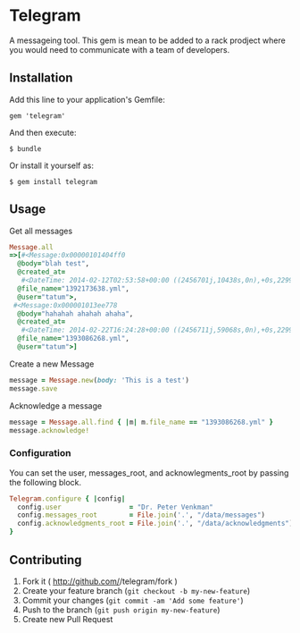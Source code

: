 # Telegram

A messageing tool.  This gem is mean to be added to a rack prodject where
you would need to communicate with a team of developers. 

## Installation

Add this line to your application's Gemfile:

    gem 'telegram'

And then execute:

    $ bundle

Or install it yourself as:

    $ gem install telegram

## Usage

Get all messages

```ruby
Message.all
=>[#<Message:0x00000101404ff0
  @body="blah test",
  @created_at=
   #<DateTime: 2014-02-12T02:53:58+00:00 ((2456701j,10438s,0n),+0s,2299161j)>,
  @file_name="1392173638.yml",
  @user="tatum">,
 #<Message:0x000001013ee778
  @body="hahahah ahahah ahaha",
  @created_at=
   #<DateTime: 2014-02-22T16:24:28+00:00 ((2456711j,59068s,0n),+0s,2299161j)>,
  @file_name="1393086268.yml",
  @user="tatum">]
```

Create a new Message

```ruby
message = Message.new(body: 'This is a test')
message.save
```

Acknowledge a message
```ruby
message = Message.all.find { |m| m.file_name == "1393086268.yml" }
message.acknowledge!
```

### Configuration
You can set the user, messages_root, and acknowlegments_root by passing the following block.
```ruby
Telegram.configure { |config|
  config.user                 = "Dr. Peter Venkman"
  config.messages_root        = File.join('.', "/data/messages")
  config.acknowledgments_root = File.join('.', "/data/acknowledgments")
}
```


## Contributing

1. Fork it ( http://github.com/<my-github-username>/telegram/fork )
2. Create your feature branch (`git checkout -b my-new-feature`)
3. Commit your changes (`git commit -am 'Add some feature'`)
4. Push to the branch (`git push origin my-new-feature`)
5. Create new Pull Request
